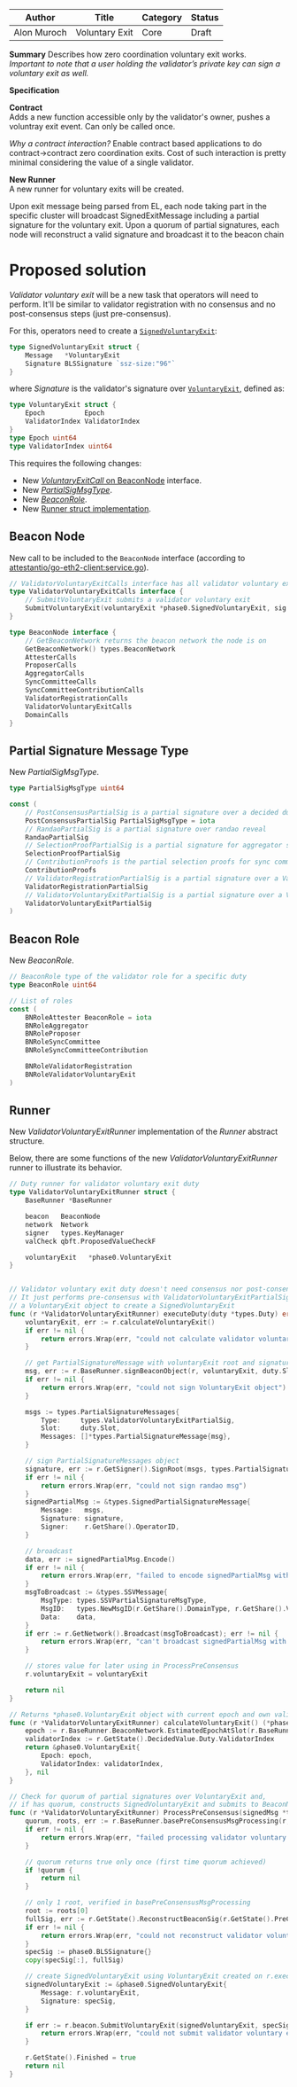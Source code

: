 | Author      | Title                          | Category | Status |
|-------------|--------------------------------|----------|--------|
| Alon Muroch | Voluntary Exit | Core     | Draft  |


**Summary**
Describes how zero coordination voluntary exit works.  
<em>Important to note that a user holding the validator’s private key can sign a voluntary exit as well.</em>


**Specification**

**Contract**  
Adds a new function accessible only by the validator's owner, pushes a voluntray exit event. 
Can only be called once.

_Why a contract interaction?_ Enable contract based applications to do contract->contract zero coordination exits.
Cost of such interaction is pretty minimal considering the value of a single validator.

**New Runner**  
A new runner for voluntary exits will be created.

Upon exit message being parsed from EL, each node taking part in the specific cluster will broadcast SignedExitMessage including a partial signature for the voluntary exit.
Upon a quorum of partial signatures, each node will reconstruct a valid signature and broadcast it to the beacon chain


# Proposed solution

_Validator voluntary exit_ will be a new task that operators will need to perform. It'll be similar to validator registration with no consensus and no post-consensus steps (just pre-consensus).

For this, operators need to create a [`SignedVoluntaryExit`](https://github.com/attestantio/go-eth2-client/blob/b3d7ec9b3b1f9bda36f4853e48ca8ada2a7cdd91/spec/phase0/signedvoluntaryexit.go#L28):
```go
type SignedVoluntaryExit struct {
	Message   *VoluntaryExit
	Signature BLSSignature `ssz-size:"96"`
}
```
where _Signature_ is the validator's signature over [`VoluntaryExit`](https://github.com/attestantio/go-eth2-client/blob/master/spec/phase0/voluntaryexit.go#L27), defined as:
```go
type VoluntaryExit struct {
	Epoch          Epoch
	ValidatorIndex ValidatorIndex
}
type Epoch uint64
type ValidatorIndex uint64
```

This requires the following changes:
- New [_VoluntaryExitCall_ on BeaconNode](#beacon-node) interface.
- New [_PartialSigMsgType_](#partial-signature-message-type).
- New [_BeaconRole_](#beacon-role).
- New [Runner struct implementation](#runner).



## Beacon Node

New call to be included to the `BeaconNode` interface (according to [attestantio/go-eth2-client:service.go](https://github.com/attestantio/go-eth2-client/blob/master/service.go#L383)).

```go
// ValidatorVoluntaryExitCalls interface has all validator voluntary exit duty specific calls
type ValidatorVoluntaryExitCalls interface {
    // SubmitVoluntaryExit submits a validator voluntary exit
    SubmitVoluntaryExit(voluntaryExit *phase0.SignedVoluntaryExit, sig phase0.BLSSignature) error
}

type BeaconNode interface {
	// GetBeaconNetwork returns the beacon network the node is on
	GetBeaconNetwork() types.BeaconNetwork
	AttesterCalls
	ProposerCalls
	AggregatorCalls
	SyncCommitteeCalls
	SyncCommitteeContributionCalls
	ValidatorRegistrationCalls
    ValidatorVoluntaryExitCalls
	DomainCalls
}
```




## Partial Signature Message Type

New _PartialSigMsgType_.

```go
type PartialSigMsgType uint64

const (
	// PostConsensusPartialSig is a partial signature over a decided duty (attestation data, block, etc)
	PostConsensusPartialSig PartialSigMsgType = iota
	// RandaoPartialSig is a partial signature over randao reveal
	RandaoPartialSig
	// SelectionProofPartialSig is a partial signature for aggregator selection proof
	SelectionProofPartialSig
	// ContributionProofs is the partial selection proofs for sync committee contributions (it's an array of sigs)
	ContributionProofs
	// ValidatorRegistrationPartialSig is a partial signature over a ValidatorRegistration object
	ValidatorRegistrationPartialSig
	// ValidatorVoluntaryExitPartialSig is a partial signature over a VoluntaryExit object
	ValidatorVoluntaryExitPartialSig
)
```

## Beacon Role

New _BeaconRole_.

```go
// BeaconRole type of the validator role for a specific duty
type BeaconRole uint64

// List of roles
const (
	BNRoleAttester BeaconRole = iota
	BNRoleAggregator
	BNRoleProposer
	BNRoleSyncCommittee
	BNRoleSyncCommitteeContribution

	BNRoleValidatorRegistration
    BNRoleValidatorVoluntaryExit
)
```



## Runner

New _ValidatorVoluntaryExitRunner_ implementation of the _Runner_ abstract structure.

Below, there are some functions of the new _ValidatorVoluntaryExitRunner_ runner to illustrate its behavior.

```go
// Duty runner for validator voluntary exit duty
type ValidatorVoluntaryExitRunner struct {
	BaseRunner *BaseRunner

	beacon   BeaconNode
	network  Network
	signer   types.KeyManager
	valCheck qbft.ProposedValueCheckF

    voluntaryExit   *phase0.VoluntaryExit
}


// Validator voluntary exit duty doesn't need consensus nor post-consensus.
// It just performs pre-consensus with ValidatorVoluntaryExitPartialSig over
// a VoluntaryExit object to create a SignedVoluntaryExit 
func (r *ValidatorVoluntaryExitRunner) executeDuty(duty *types.Duty) error {
	voluntaryExit, err := r.calculateVoluntaryExit()
	if err != nil {
		return errors.Wrap(err, "could not calculate validator voluntary exit")
	}

	// get PartialSignatureMessage with voluntaryExit root and signature
	msg, err := r.BaseRunner.signBeaconObject(r, voluntaryExit, duty.Slot, types.DomainVoluntaryExit)
	if err != nil {
		return errors.Wrap(err, "could not sign VoluntaryExit object")
	}

	msgs := types.PartialSignatureMessages{
		Type:     types.ValidatorVoluntaryExitPartialSig,
		Slot:     duty.Slot,
		Messages: []*types.PartialSignatureMessage{msg},
	}

	// sign PartialSignatureMessages object
	signature, err := r.GetSigner().SignRoot(msgs, types.PartialSignatureType, r.GetShare().SharePubKey)
	if err != nil {
		return errors.Wrap(err, "could not sign randao msg")
	}
	signedPartialMsg := &types.SignedPartialSignatureMessage{
		Message:   msgs,
		Signature: signature,
		Signer:    r.GetShare().OperatorID,
	}

	// broadcast
	data, err := signedPartialMsg.Encode()
	if err != nil {
		return errors.Wrap(err, "failed to encode signedPartialMsg with VoluntaryExit")
	}
	msgToBroadcast := &types.SSVMessage{
		MsgType: types.SSVPartialSignatureMsgType,
		MsgID:   types.NewMsgID(r.GetShare().DomainType, r.GetShare().ValidatorPubKey, r.BaseRunner.BeaconRoleType),
		Data:    data,
	}
	if err := r.GetNetwork().Broadcast(msgToBroadcast); err != nil {
		return errors.Wrap(err, "can't broadcast signedPartialMsg with VoluntaryExit")
	}

    // stores value for later using in ProcessPreConsensus
    r.voluntaryExit = voluntaryExit

	return nil
}

// Returns *phase0.VoluntaryExit object with current epoch and own validator index
func (r *ValidatorVoluntaryExitRunner) calculateVoluntaryExit() (*phase0.VoluntaryExit, error) {
	epoch := r.BaseRunner.BeaconNetwork.EstimatedEpochAtSlot(r.BaseRunner.State.StartingDuty.Slot)
    validatorIndex := r.GetState().DecidedValue.Duty.ValidatorIndex
	return &phase0.VoluntaryExit{
        Epoch: epoch,
        ValidatorIndex: validatorIndex,
	}, nil
}

// Check for quorum of partial signatures over VoluntaryExit and,
// if has quorum, constructs SignedVoluntaryExit and submits to BeaconNode
func (r *ValidatorVoluntaryExitRunner) ProcessPreConsensus(signedMsg *types.SignedPartialSignatureMessage) error {
	quorum, roots, err := r.BaseRunner.basePreConsensusMsgProcessing(r, signedMsg)
	if err != nil {
		return errors.Wrap(err, "failed processing validator voluntary exit message")
	}

	// quorum returns true only once (first time quorum achieved)
	if !quorum {
		return nil
	}

	// only 1 root, verified in basePreConsensusMsgProcessing
	root := roots[0]
	fullSig, err := r.GetState().ReconstructBeaconSig(r.GetState().PreConsensusContainer, root, r.GetShare().ValidatorPubKey)
	if err != nil {
		return errors.Wrap(err, "could not reconstruct validator voluntary exit sig")
	}
	specSig := phase0.BLSSignature{}
	copy(specSig[:], fullSig)

    // create SignedVoluntaryExit using VoluntaryExit created on r.executeDuty() and reconstructed signature
    signedVoluntaryExit := &phase0.SignedVoluntaryExit{
        Message: r.voluntaryExit,
        Signature: specSig,
    }

    if err := r.beacon.SubmitVoluntaryExit(signedVoluntaryExit, specSig); err != nil {
        return errors.Wrap(err, "could not submit validator voluntary exit")
    }

	r.GetState().Finished = true
	return nil
}
```
